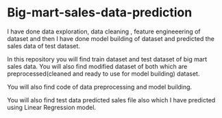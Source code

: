 # Big-mart-sales-data-prediction

I have done data exploration, data cleaning , feature engineeering of dataset
and then I have done model building of dataset and predicted the sales data of test dataset.

In this repository you will find train dataset and test dataset of big mart sales data. You will
also find modified dataset of both which are preprocessed(cleaned and ready to use for 
model building) dataset.

You will also find code of data preprocessing and model building.


You will also find test data predicted sales file also which I have predicted using Linear Regression model.


 
